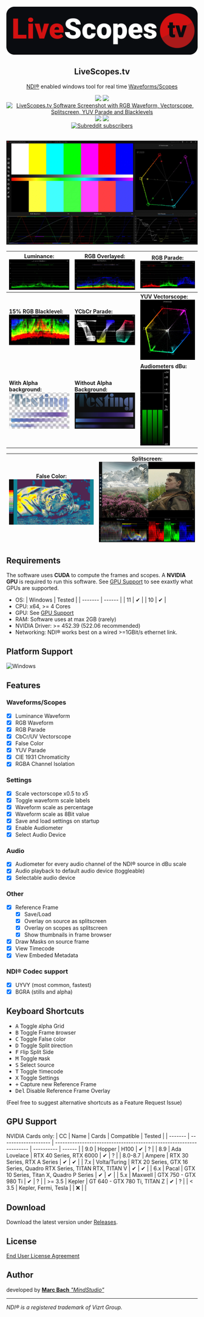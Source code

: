 <img src="blob/LiveScopesTV_Logo_full_white_bg.png" alt="Live Scopes TV Logo"></img>
<h2 align="center"> <b>LiveScopes.tv</b></h1>
<p align="center">
<a href="https://ndi.tv">NDI®</a> enabled windows tool for real time <a href="https://github.com/MindStudioOfficial/livescopestv#waveformsscopes">Waveforms/Scopes</a>
</p>


<div align="center">

<a href="https://github.com/MindStudioOfficial/livescopestv/releases">
<img src="https://img.shields.io/github/downloads-pre/MindStudioOfficial/livescopestv/total?style=flat&label=Downloads"></a>
<a href="https://github.com/MindStudioOfficial/livescopestv/releases">
<img src="https://img.shields.io/github/downloads-pre/MindStudioOfficial/livescopestv/latest/total?style=flat&label=Downloads@latest"></a>

</div>
<div align="center">

<a href="https://github.com/MindStudioOfficial/livescopestv/releases">
<img src="https://img.shields.io/github/v/release/MindStudioOfficial/livescopestv?style=flat&include_prereleases&label=Version" alt="LiveScopes.tv Software Screenshot with RGB Waveform, Vectorscope, Splitscreen, YUV Parade and Blacklevels"></a>


</div>
<div align="center">

<a href="https://github.com/MindStudioOfficial/livescopestv">
<img src="https://img.shields.io/github/stars/MindStudioOfficial/livescopestv?style=flat"></a>
<a href="https://github.com/MindStudioOfficial/livescopestv">
<img src="https://img.shields.io/github/watchers/MindStudioOfficial/livescopestv?style=flat"></a>

</div>
<div align="center">
<a href="https://reddit.com/r/livescopestv">
<img alt="Subreddit subscribers" src="https://img.shields.io/reddit/subreddit-subscribers/livescopestv?label=r%2Flivescopestv&style=social">
</a>
</div>
<br>

![Screenshot](blob/20230220_sc_v1.1.0_livescopestv.webp)

| Luminance: ![Luma Waveform](blob/sc_luma.jpg)                      | RGB Overlayed: ![RGB Waveform](blob/sc_rgb.jpg)                      | RGB Parade: ![RGB Parade](blob/sc_rgbParade.jpg)                        |
| ------------------------------------------------------------------ | -------------------------------------------------------------------- | ----------------------------------------------------------------------- |
| **15% RGB Blacklevel:**  ![Black Level](blob/sc_blacklevel.jpg)    | **YCbCr Parade:** ![YUV Parade](blob/sc_yuvparade.jpg)               | **YUV Vectorscope:** ![Vectorscope](blob/sc_vectorscope.jpg)            |
| **With Alpha background:**  ![Alpha Background](blob/sc_alpha.jpg) | **Without Alpha Background:**![Alpha Background](blob/sc_alpha2.jpg) | **Audiometers dBu:** <br><img src="blob/sc_audiometers.jpg" height=200> |

| False Color: ![False Color](blob/sc_falseColor2.jpg) | Splitscreen:![Splitscreen](blob/sc_splitscreen.jpg) |
| ---------------------------------------------------- | --------------------------------------------------- |

## Requirements

The software uses **CUDA** to compute the frames and scopes. A **NVIDIA GPU** is required to run this software. See [GPU Support](https://github.com/MindStudioOfficial/livescopestv#gpu-support) to see exaxtly what GPUs are supported.

- OS: 
  | Windows | Tested |
  | ------- | ------ |
  | 11      | ✔      |
  | 10      | ✔      |
- CPU: x64, >= 4 Cores
- GPU: See [GPU Support](https://github.com/MindStudioOfficial/livescopestv#gpu-support)
- RAM: Software uses at max 2GB (rarely)
- NVIDIA Driver: >= 452.39 (522.06 recommended)
- Networking: NDI® works best on a wired >=1GBit/s ethernet link.

## Platform Support

![Windows](https://upload.wikimedia.org/wikipedia/commons/thumb/4/48/Windows_logo_-_2012_%28dark_blue%29.svg/88px-Windows_logo_-_2012_%28dark_blue%29.svg.png)

## Features

### Waveforms/Scopes
- [x] Luminance Waveform
- [x] RGB Waveform
- [x] RGB Parade
- [x] CbCr/UV Vectorscope
- [x] False Color
- [x] YUV Parade
- [x] CIE 1931 Chromaticity
- [x] RGBA Channel Isolation

### Settings
- [x] Scale vectorscope x0.5 to x5
- [x] Toggle waveform scale labels
- [x] Waveform scale as percentage
- [x] Waveform scale as 8Bit value
- [x] Save and load settings on startup
- [x] Enable Audiometer 
- [x] Select Audio Device

### Audio
- [x] Audiometer for every audio channel of the NDI® source in dBu scale
- [x] Audio playback to default audio device (toggleable) 
- [x] Selectable audio device

### Other
- [x] Reference Frame
  - [x] Save/Load
  - [x] Overlay on source as splitscreen
  - [x] Overlay on scopes as splitscreen
  - [x] Show thumbnails in frame browser
- [x] Draw Masks on source frame
- [x] View Timecode
- [x] View Embeded Metadata
### NDI® Codec support
- [x] UYVY (most common, fastest)
- [x] BGRA (stills and alpha)

## Keyboard Shortcuts

- <kbd>A</kbd> Toggle `A`lpha Grid
- <kbd>B</kbd> Toggle Frame `B`rowser
- <kbd>C</kbd> Toggle False `C`olor
- <kbd>D</kbd> Toggle Split `D`irection
- <kbd>F</kbd> `F`lip Split Side
- <kbd>M</kbd> Toggle `M`ask
- <kbd>S</kbd> Select `S`ource
- <kbd>T</kbd> Toggle `T`imecode
- <kbd>X</kbd> Toggle Settings
- <kbd>+</kbd> Capture new Reference Frame
- <kbd>Del</kbd> Disable Reference Frame Overlay

(Feel free to suggest alternative shortcuts as a Feature Request Issue)

## GPU Support
NVIDIA Cards only:
  | CC      | Name                 | Cards                                                               | Compatible | Tested |
  | ------- | -------------------- | ------------------------------------------------------------------- | ---------- | ------ |
  | 9.0     | Hopper               | H100                                                                | ✔          | ?      |
  | 8.9     | Ada Lovelace         | RTX 40 Series, RTX 6000                                             | ✔          | ?      |
  | 8.0-8.7 | Ampere               | RTX 30 Series, RTX A Series                                         | ✔          | ✔      |
  | 7.x     | Volta/Turing         | RTX 20 Series, GTX 16 Series, Quadro RTX Series, TITAN RTX, TITAN V | ✔          | ✔      |
  | 6.x     | Pacal                | GTX 10 Series, Titan X, Quadro P Series                             | ✔          | ✔      |
  | 5.x     | Maxwell              | GTX 750 - GTX 980 Ti                                                | ✔          | ?      |
  | >= 3.5  | Kepler               | GT 640 - GTX 780 Ti, TITAN Z                                        | ✔          | ?      |
  | < 3.5   | Kepler, Fermi, Tesla |                                                                     | ❌          |        |

  

## Download

Download the latest version under [Releases](https://github.com/MindStudioOfficial/livescopestv/releases).


## License

[End User License Agreement](LICENSE.md)

## Author

developed by [**Marc Bach** _"MindStudio"_](https://github.com/MindStudioOfficial/)

<hr> 

*NDI® is a registered trademark of Vizrt Group.*